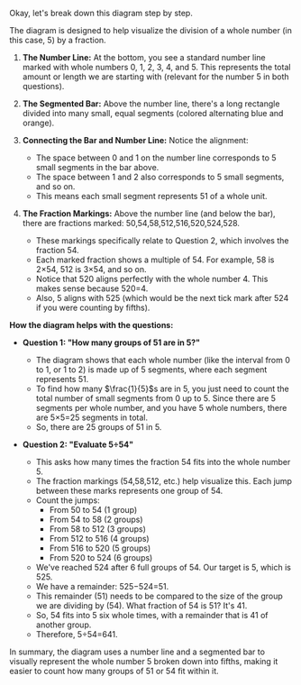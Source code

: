 Okay, let's break down this diagram step by step.

The diagram is designed to help visualize the division of a whole number (in this case, 5) by a fraction.

1. **The Number Line:** At the bottom, you see a standard number line marked with whole numbers 0, 1, 2, 3, 4, and 5. This represents the total amount or length we are starting with (relevant for the number 5 in both questions).
    
2. **The Segmented Bar:** Above the number line, there's a long rectangle divided into many small, equal segments (colored alternating blue and orange).
    
3. **Connecting the Bar and Number Line:** Notice the alignment:
    
    - The space between 0 and 1 on the number line corresponds to 5 small segments in the bar above.
    - The space between 1 and 2 also corresponds to 5 small segments, and so on.
    - This means each small segment represents 51​ of a whole unit.
4. **The Fraction Markings:** Above the number line (and below the bar), there are fractions marked: 50​,54​,58​,512​,516​,520​,524​,528​.
    
    - These markings specifically relate to Question 2, which involves the fraction 54​.
    - Each marked fraction shows a multiple of 54​. For example, 58​ is 2×54​, 512​ is 3×54​, and so on.
    - Notice that 520​ aligns perfectly with the whole number 4. This makes sense because 520​=4.
    - Also, 5 aligns with 525​ (which would be the next tick mark after 524​ if you were counting by fifths).

**How the diagram helps with the questions:**

- **Question 1: "How many groups of 51​ are in 5?"**
    
    - The diagram shows that each whole number (like the interval from 0 to 1, or 1 to 2) is made up of 5 segments, where each segment represents 51​.
    - To find how many $\frac{1}{5}$s are in 5, you just need to count the total number of small segments from 0 up to 5. Since there are 5 segments per whole number, and you have 5 whole numbers, there are 5×5=25 segments in total.
    - So, there are 25 groups of 51​ in 5.
- **Question 2: "Evaluate 5÷54​"**
    
    - This asks how many times the fraction 54​ fits into the whole number 5.
    - The fraction markings (54​,58​,512​, etc.) help visualize this. Each jump between these marks represents one group of 54​.
    - Count the jumps:
        - From 50​ to 54​ (1 group)
        - From 54​ to 58​ (2 groups)
        - From 58​ to 512​ (3 groups)
        - From 512​ to 516​ (4 groups)
        - From 516​ to 520​ (5 groups)
        - From 520​ to 524​ (6 groups)
    - We've reached 524​ after 6 full groups of 54​. Our target is 5, which is 525​.
    - We have a remainder: 525​−524​=51​.
    - This remainder (51​) needs to be compared to the size of the group we are dividing by (54​). What fraction of 54​ is 51​? It's 41​.
    - So, 54​ fits into 5 six whole times, with a remainder that is 41​ of another group.
    - Therefore, 5÷54​=641​.

In summary, the diagram uses a number line and a segmented bar to visually represent the whole number 5 broken down into fifths, making it easier to count how many groups of 51​ or 54​ fit within it.